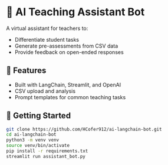 # 🧠 AI Teaching Assistant Bot

A virtual assistant for teachers to:
- Differentiate student tasks
- Generate pre-assessments from CSV data
- Provide feedback on open-ended responses

## 🚀 Features
- Built with LangChain, Streamlit, and OpenAI
- CSV upload and analysis
- Prompt templates for common teaching tasks

## 🔧 Getting Started

```bash
git clone https://github.com/HCofer912/ai-langchain-bot.git
cd ai-langchain-bot
python3 -m venv venv
source venv/bin/activate
pip install -r requirements.txt
streamlit run assistant_bot.py

